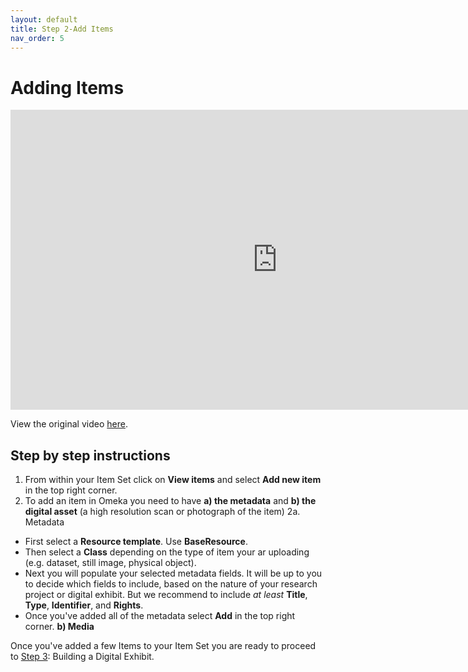 ```yaml
---
layout: default
title: Step 2-Add Items
nav_order: 5
---
```

# Adding Items
<iframe height="480" width="853" allowfullscreen frameborder=0 src="https://echo360.ca/media/9355cce4-fb53-4093-9260-1a736b45a788/public?autoplay=false&automute=false"></iframe>

View the original video [here](https://echo360.ca/media/9355cce4-fb53-4093-9260-1a736b45a788/public).


## Step by step instructions

1. From within your Item Set click on **View items** and select **Add new item** in the top right corner.
2. To add an item in Omeka you need to have **a) the metadata** and **b) the digital asset** (a high resolution scan or photograph of the item)
2a. Metadata
- First select a **Resource template**. Use **BaseResource**.
- Then select a **Class** depending on the type of item your ar uploading (e.g. dataset, still image, physical object).
- Next you will populate your selected metadata fields. It will be up to you to decide which fields to include, based on the nature of your research project or digital exhibit. But we recommend to include *at least* **Title**, **Type**, **Identifier**, and **Rights**.
- Once you've added all of the metadata select **Add** in the top right corner.
**b) Media**


Once you've added a few Items to your Item Set you are ready to proceed to [Step 3](step3): Building a Digital Exhibit.
